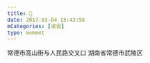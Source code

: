```yaml
---
title: 🌸
date: 2017-03-04 15:42:55
mCategories: [说说]
type: moment
---
```


<div id="pics-20170304154255"></div>

<script src="/lib/moment/pics.js"></script>
<script>
var data = [
    {"link": "2017-03-04_000001.jpeg", "type": "shuoshuo"},
    {"link": "2017-03-04_000003.jpeg", "type": "shuoshuo"},
    {"link": "2017-03-04_000004.jpeg", "type": "shuoshuo"},
    {"link": "2017-03-04_000005.jpeg", "type": "shuoshuo"}
];
picsRender(data, "pics-20170304154255");
</script>

常德市高山街与人民路交叉口
湖南省常德市武陵区 
